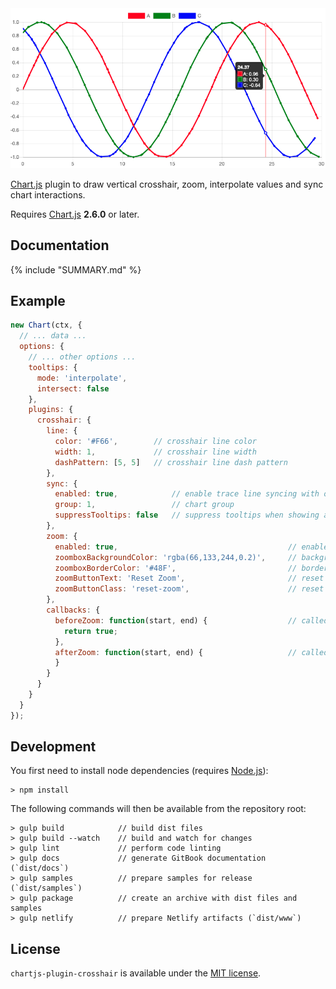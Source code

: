 <div align="center">
    <centering>
    <img src="header.png" width='600px'/>
    </centering>
</div>


[Chart.js](http://www.chartjs.org/) plugin to draw vertical crosshair, zoom, interpolate values and sync chart interactions.

Requires [Chart.js](https://github.com/chartjs/Chart.js/releases) **2.6.0** or later.

## Documentation

{% include "SUMMARY.md" %}

## Example

```javascript
new Chart(ctx, {
  // ... data ...
  options: {
    // ... other options ...
    tooltips: {
      mode: 'interpolate',
      intersect: false
    },
    plugins: {
      crosshair: {
        line: {
          color: '#F66',        // crosshair line color
          width: 1,             // crosshair line width
          dashPattern: [5, 5]   // crosshair line dash pattern
        },
        sync: {
          enabled: true,            // enable trace line syncing with other charts
          group: 1,                 // chart group
          suppressTooltips: false   // suppress tooltips when showing a synced tracer
        },
        zoom: {
          enabled: true,                                      // enable zooming
          zoomboxBackgroundColor: 'rgba(66,133,244,0.2)',     // background color of zoom box 
          zoomboxBorderColor: '#48F',                         // border color of zoom box
          zoomButtonText: 'Reset Zoom',                       // reset zoom button text
          zoomButtonClass: 'reset-zoom',                      // reset zoom button class
        },
        callbacks: {
          beforeZoom: function(start, end) {                  // called before zoom, return false to prevent zoom
            return true;
          },
          afterZoom: function(start, end) {                   // called after zoom
          }
        }
      }
    }
  }
});
```

## Development

You first need to install node dependencies (requires [Node.js](https://nodejs.org/)):

    > npm install

The following commands will then be available from the repository root:

    > gulp build            // build dist files
    > gulp build --watch    // build and watch for changes
    > gulp lint             // perform code linting
    > gulp docs             // generate GitBook documentation (`dist/docs`)
    > gulp samples          // prepare samples for release (`dist/samples`)
    > gulp package          // create an archive with dist files and samples
    > gulp netlify          // prepare Netlify artifacts (`dist/www`)

## License

`chartjs-plugin-crosshair` is available under the [MIT license](https://github.com/abelheinsbroek/chartjs-plugin-crosshair/blob/master/LICENSE.md).


